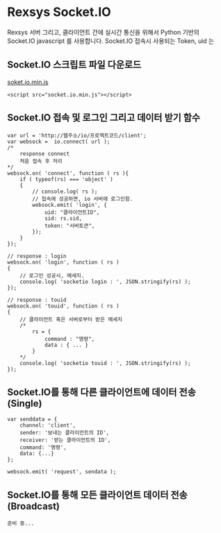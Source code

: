 Rexsys Socket.IO
==========================

Rexsys 서버 그리고, 클라이언트 간에 실시간 통신을 위해서 Python 기반의 Socket.IO javascript 를 사용합니다.
Socket.IO 접속시 사용되는 Token, uid 는 

## Socket.IO 스크립트 파일 다운로드

[soket.io.min.js](https://github.com/digimixnet2/rexsys.docs/blob/main/js/socket.io.min.js)

```
<script src="socket.io.min.js"></script>
```

## Socket.IO 접속 및 로그인 그리고 데이터 받기 함수
```
var url = 'http://웹주소/io/프로젝트코드/client';
var websock =  io.connect( url );
/*
    response connect
    처음 접속 후 처리
*/
websock.on( 'connect', function ( rs ){	
    if ( typeof(rs) === 'object' ) 
    {
        // console.log( rs );
        // 접속에 성공하면, io 서버에 로그인함.
        websock.emit( 'login', {
            uid: "클라이언트ID",
            sid: rs.sid,
            token: "서버토큰",
    	});
    }
});

// response : login
websock.on( 'login', function ( rs ) 
{
    // 로그인 성공시, 메세지.
    console.log( 'socketio login : ', JSON.stringify(rs) );				
});

// response : touid
websock.on( 'touid', function ( rs ) 
{
    // 클라이언트 혹은 서버로부터 받은 메세지
    /*
        rs = {
            command : "명령",
            data : { ... }
        }
    */
    console.log( 'socketio touid : ', JSON.stringify(rs) );				
});

```

## Socket.IO를 통해 다른 클라이언트에 데이터 전송 (Single)
```
var senddata = {
    channel: 'client',
    sender: '보내는 클라이언트의 ID',
    receiver: '받는 클라이언트의 ID',
    command: '명령',
    data: {...}
};

websock.emit( 'request', sendata );
```

## Socket.IO를 통해 모든 클라이언트 데이터 전송 (Broadcast)
```
준비 중...
```
